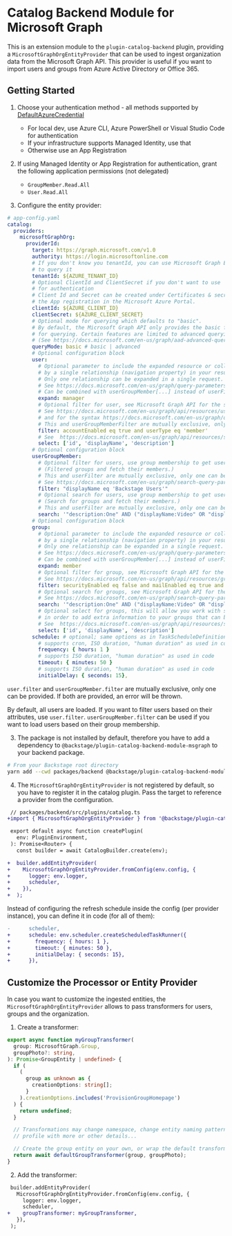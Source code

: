 # Catalog Backend Module for Microsoft Graph

This is an extension module to the `plugin-catalog-backend` plugin, providing a `MicrosoftGraphOrgEntityProvider`
that can be used to ingest organization data from the Microsoft Graph API.
This provider is useful if you want to import users and groups from Azure Active Directory or Office 365.

## Getting Started

1. Choose your authentication method - all methods supported by [DefaultAzureCredential](https://docs.microsoft.com/en-us/javascript/api/overview/azure/identity-readme?view=azure-node-latest#defaultazurecredential)

   - For local dev, use Azure CLI, Azure PowerShell or Visual Studio Code for authentication
   - If your infrastructure supports Managed Identity, use that
   - Otherwise use an App Registration

1. If using Managed Identity or App Registration for authentication, grant the following application permissions (not delegated)

   - `GroupMember.Read.All`
   - `User.Read.All`

1. Configure the entity provider:

```yaml
# app-config.yaml
catalog:
  providers:
    microsoftGraphOrg:
      providerId:
        target: https://graph.microsoft.com/v1.0
        authority: https://login.microsoftonline.com
        # If you don't know you tenantId, you can use Microsoft Graph Explorer
        # to query it
        tenantId: ${AZURE_TENANT_ID}
        # Optional ClientId and ClientSecret if you don't want to use `DefaultAzureCredential`
        # for authentication
        # Client Id and Secret can be created under Certificates & secrets in
        # the App registration in the Microsoft Azure Portal.
        clientId: ${AZURE_CLIENT_ID}
        clientSecret: ${AZURE_CLIENT_SECRET}
        # Optional mode for querying which defaults to "basic".
        # By default, the Microsoft Graph API only provides the basic feature set
        # for querying. Certain features are limited to advanced querying capabilities.
        # (See https://docs.microsoft.com/en-us/graph/aad-advanced-queries)
        queryMode: basic # basic | advanced
        # Optional configuration block
        user:
          # Optional parameter to include the expanded resource or collection referenced
          # by a single relationship (navigation property) in your results.
          # Only one relationship can be expanded in a single request.
          # See https://docs.microsoft.com/en-us/graph/query-parameters#expand-parameter
          # Can be combined with userGroupMember[...] instead of userFilter.
          expand: manager
          # Optional filter for user, see Microsoft Graph API for the syntax
          # See https://docs.microsoft.com/en-us/graph/api/resources/user?view=graph-rest-1.0#properties
          # and for the syntax https://docs.microsoft.com/en-us/graph/query-parameters#filter-parameter
          # This and userGroupMemberFilter are mutually exclusive, only one can be specified
          filter: accountEnabled eq true and userType eq 'member'
          # See  https://docs.microsoft.com/en-us/graph/api/resources/schemaextension?view=graph-rest-1.0
          select: ['id', 'displayName', 'description']
        # Optional configuration block
        userGroupMember:
          # Optional filter for users, use group membership to get users.
          # (Filtered groups and fetch their members.)
          # This and userFilter are mutually exclusive, only one can be specified
          # See https://docs.microsoft.com/en-us/graph/search-query-parameter
          filter: "displayName eq 'Backstage Users'"
          # Optional search for users, use group membership to get users.
          # (Search for groups and fetch their members.)
          # This and userFilter are mutually exclusive, only one can be specified
          search: '"description:One" AND ("displayName:Video" OR "displayName:Drive")'
        # Optional configuration block
        group:
          # Optional parameter to include the expanded resource or collection referenced
          # by a single relationship (navigation property) in your results.
          # Only one relationship can be expanded in a single request.
          # See https://docs.microsoft.com/en-us/graph/query-parameters#expand-parameter
          # Can be combined with userGroupMember[...] instead of userFilter.
          expand: member
          # Optional filter for group, see Microsoft Graph API for the syntax
          # See https://docs.microsoft.com/en-us/graph/api/resources/group?view=graph-rest-1.0#properties
          filter: securityEnabled eq false and mailEnabled eq true and groupTypes/any(c:c+eq+'Unified')
          # Optional search for groups, see Microsoft Graph API for the syntax
          # See https://docs.microsoft.com/en-us/graph/search-query-parameter
          search: '"description:One" AND ("displayName:Video" OR "displayName:Drive")'
          # Optional select for groups, this will allow you work with schemaExtensions
          # in order to add extra information to your groups that can be used on your custom groupTransformers
          # See  https://docs.microsoft.com/en-us/graph/api/resources/schemaextension?view=graph-rest-1.0
          select: ['id', 'displayName', 'description']
        schedule: # optional; same options as in TaskScheduleDefinition
          # supports cron, ISO duration, "human duration" as used in code
          frequency: { hours: 1 }
          # supports ISO duration, "human duration" as used in code
          timeout: { minutes: 50 }
          # supports ISO duration, "human duration" as used in code
          initialDelay: { seconds: 15},
```

`user.filter` and `userGroupMember.filter` are mutually exclusive, only one can be provided. If both are provided, an error will be thrown.

By default, all users are loaded. If you want to filter users based on their attributes, use `user.filter`. `userGroupMember.filter` can be used if you want to load users based on their group membership.

3. The package is not installed by default, therefore you have to add a
   dependency to `@backstage/plugin-catalog-backend-module-msgraph` to your
   backend package.

```bash
# From your Backstage root directory
yarn add --cwd packages/backend @backstage/plugin-catalog-backend-module-msgraph
```

4. The `MicrosoftGraphOrgEntityProvider` is not registered by default, so you
   have to register it in the catalog plugin. Pass the target to reference a
   provider from the configuration.

```diff
 // packages/backend/src/plugins/catalog.ts
+import { MicrosoftGraphOrgEntityProvider } from '@backstage/plugin-catalog-backend-module-msgraph';

 export default async function createPlugin(
   env: PluginEnvironment,
 ): Promise<Router> {
   const builder = await CatalogBuilder.create(env);

+  builder.addEntityProvider(
+    MicrosoftGraphOrgEntityProvider.fromConfig(env.config, {
+      logger: env.logger,
+      scheduler,
+    }),
+  );
```

Instead of configuring the refresh schedule inside the config (per provider instance),
you can define it in code (for all of them):

```diff
-      scheduler,
+      schedule: env.scheduler.createScheduledTaskRunner({
+        frequency: { hours: 1 },
+        timeout: { minutes: 50 },
+        initialDelay: { seconds: 15},
+      }),
```

## Customize the Processor or Entity Provider

In case you want to customize the ingested entities, the `MicrosoftGraphOrgEntityProvider`
allows to pass transformers for users, groups and the organization.

1. Create a transformer:

```ts
export async function myGroupTransformer(
  group: MicrosoftGraph.Group,
  groupPhoto?: string,
): Promise<GroupEntity | undefined> {
  if (
    (
      group as unknown as {
        creationOptions: string[];
      }
    ).creationOptions.includes('ProvisionGroupHomepage')
  ) {
    return undefined;
  }

  // Transformations may change namespace, change entity naming pattern, fill
  // profile with more or other details...

  // Create the group entity on your own, or wrap the default transformer
  return await defaultGroupTransformer(group, groupPhoto);
}
```

2. Add the transformer:

```diff
 builder.addEntityProvider(
   MicrosoftGraphOrgEntityProvider.fromConfig(env.config, {
     logger: env.logger,
     scheduler,
+    groupTransformer: myGroupTransformer,
   }),
 );
```
